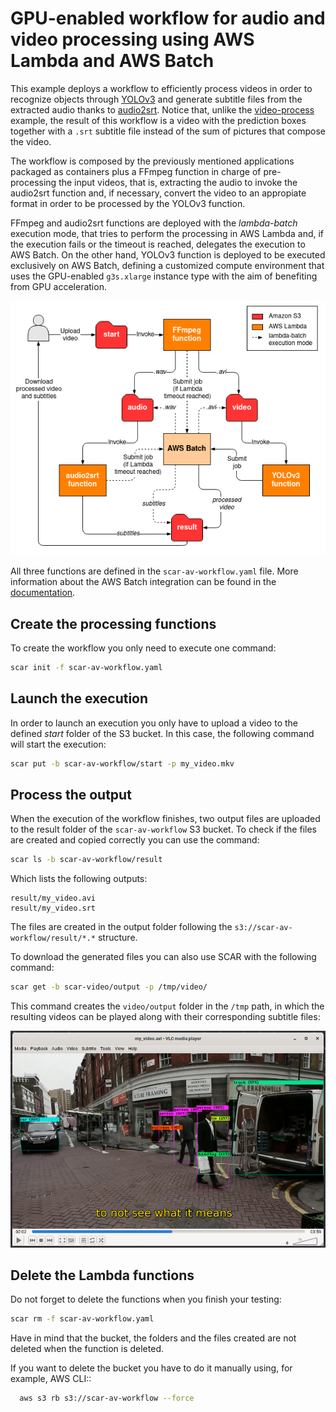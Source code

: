 # GPU-enabled workflow for audio and video processing using AWS Lambda and AWS Batch

This example deploys a workflow to efficiently process videos in order to recognize objects through [YOLOv3](https://pjreddie.com/darknet/yolo/) and generate subtitle files from the extracted audio thanks to [audio2srt](https://gitlab.com/RunasSudo/audio2srt). Notice that, unlike the [video-process](https://github.com/grycap/scar/tree/dev-srisco/examples/video-process) example, the result of this workflow is a video with the prediction boxes together with a `.srt` subtitle file instead of the sum of pictures that compose the video.

The workflow is composed by the previously mentioned applications packaged as containers plus a FFmpeg function in charge of pre-processing the input videos, that is, extracting the audio to invoke the audio2srt function and, if necessary, convert the video to an appropiate format in order to be processed by the YOLOv3 function.

FFmpeg and audio2srt functions are deployed with the *lambda-batch* execution mode, that tries to perform the processing in AWS Lambda and, if the execution fails or the timeout is reached, delegates the execution to AWS Batch. On the other hand, YOLOv3 function is deployed to be executed exclusively on AWS Batch, defining a customized compute environment that uses the GPU-enabled `g3s.xlarge` instance type with the aim of benefiting from GPU acceleration.

![workflow.png](workflow.png)

All three functions are defined in the `scar-av-workflow.yaml` file. More information about the AWS Batch integration can be found in the [documentation](https://scar.readthedocs.io/en/latest/batch.html).

## Create the processing functions

To create the workflow you only need to execute one command:

```sh
scar init -f scar-av-workflow.yaml
```

## Launch the execution

In order to launch an execution you only have to upload a video to the defined *start* folder of the S3 bucket. In this case, the following command will start the execution:

```sh
scar put -b scar-av-workflow/start -p my_video.mkv
```

## Process the output

When the execution of the workflow finishes, two output files are uploaded to the result folder of the `scar-av-workflow` S3 bucket. To check if the files are created and copied correctly you can use the command:

```sh
scar ls -b scar-av-workflow/result
```

Which lists the following outputs:

```
result/my_video.avi
result/my_video.srt
```

The files are created in the output folder following the `s3://scar-av-workflow/result/*.*` structure.

To download the generated files you can also use SCAR with the following command:

```sh
scar get -b scar-video/output -p /tmp/video/
```

This command creates the `video/output` folder in the `/tmp` path, in which the resulting videos can be played along with their corresponding subtitle files:

![result.png](result.png)

## Delete the Lambda functions

Do not forget to delete the functions when you finish your testing:

```sh
scar rm -f scar-av-workflow.yaml
```

Have in mind that the bucket, the folders and the files created are not deleted when the function is deleted.

If you want to delete the bucket you have to do it manually using, for example, AWS CLI::

```sh
  aws s3 rb s3://scar-av-workflow --force
```
